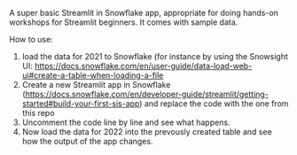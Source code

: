 A super basic Streamlit in Snowflake app, appropriate for doing hands-on workshops for Streamlit beginners.
It comes with sample data.

How to use:
1) load the data for 2021 to Snowflake (for instance by using the Snowsight UI: https://docs.snowflake.com/en/user-guide/data-load-web-ui#create-a-table-when-loading-a-file
2) Create a new Streamlit app in Snowflake (https://docs.snowflake.com/en/developer-guide/streamlit/getting-started#build-your-first-sis-app) and replace the code with the one from this repo
3) Uncomment the code line by line and see what happens.
4) Now load the data for 2022 into the prevously created table and see how the output of the app changes.

